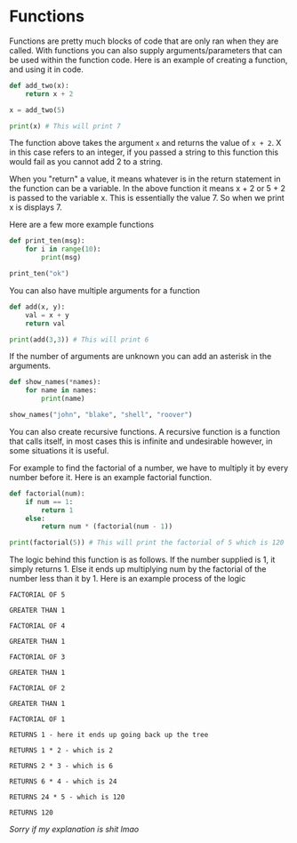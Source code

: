 # Functions

Functions are pretty much blocks of code that are only ran when they are called. With functions you can also supply arguments/parameters that can be used within the function code. Here is an example of creating a function, and using it in code.

```python
def add_two(x):
	return x + 2

x = add_two(5)

print(x) # This will print 7
```

The function above takes the argument `x` and returns the value of `x + 2`. X in this case refers to an integer, if you passed a string to this function this would fail as you cannot add 2 to a string.

When you "return" a value, it means whatever is in the return statement in the function can be a variable. In the above function it means x + 2 or 5 + 2 is passed to the variable x. This is essentially the value 7. So when we print x is displays 7.

Here are a few more example functions

```python
def print_ten(msg):
	for i in range(10):
		print(msg)

print_ten("ok")
```

You can also have multiple arguments for a function

```python
def add(x, y):
	val = x + y
	return val

print(add(3,3)) # This will print 6
```

If the number of arguments are unknown you can add an asterisk in the arguments.

```python
def show_names(*names):
	for name in names:
		print(name)

show_names("john", "blake", "shell", "roover")
```

You can also create recursive functions. A recursive function is a function that calls itself, in most cases this is infinite and undesirable however, in some situations it is useful.

For example to find the factorial of a number, we have to multiply it by every number before it. Here is an example factorial function.

```python
def factorial(num):
	if num == 1:
		return 1
	else:
		return num * (factorial(num - 1))

print(factorial(5)) # This will print the factorial of 5 which is 120
```

The logic behind this function is as follows. If the number supplied is 1, it simply returns 1. Else it ends up multiplying num by the factorial of the number less than it by 1. Here is an example process of the logic

```
FACTORIAL OF 5

GREATER THAN 1

FACTORIAL OF 4

GREATER THAN 1

FACTORIAL OF 3

GREATER THAN 1

FACTORIAL OF 2

GREATER THAN 1

FACTORIAL OF 1

RETURNS 1 - here it ends up going back up the tree

RETURNS 1 * 2 - which is 2

RETURNS 2 * 3 - which is 6

RETURNS 6 * 4 - which is 24

RETURNS 24 * 5 - which is 120

RETURNS 120
```

*Sorry if my explanation is shit lmao*

